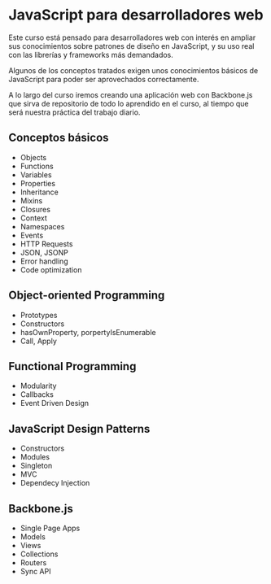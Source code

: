 # JavaScript para desarrolladores web

Este curso está pensado para desarrolladores web con interés en ampliar sus conocimientos sobre patrones de diseño en JavaScript, y su uso real con las librerías y frameworks más demandados.

Algunos de los conceptos tratados exigen unos conocimientos básicos de JavaScript para poder ser aprovechados correctamente.

A lo largo del curso iremos creando una aplicación web con Backbone.js que sirva de repositorio de todo lo aprendido en el curso, al tiempo que será nuestra práctica del trabajo diario.

## Conceptos básicos

- Objects
- Functions
- Variables
- Properties
- Inheritance
- Mixins
- Closures
- Context
- Namespaces
- Events
- HTTP Requests
- JSON, JSONP
- Error handling
- Code optimization

## Object-oriented Programming

- Prototypes
- Constructors
- hasOwnProperty, porpertyIsEnumerable
- Call, Apply

## Functional Programming

- Modularity
- Callbacks
- Event Driven Design

## JavaScript Design Patterns

- Constructors
- Modules
- Singleton
- MVC
- Dependecy Injection

## Backbone.js

- Single Page Apps
- Models
- Views
- Collections
- Routers
- Sync API



